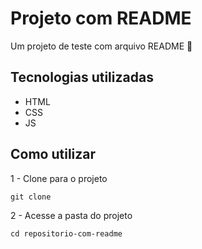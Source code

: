 # Projeto com README
Um projeto de teste com arquivo README 🚀

## Tecnologias utilizadas
- HTML
- CSS
- JS

## Como utilizar

1 - Clone para o projeto
```
git clone
```
2 - Acesse a pasta do projeto
```
cd repositorio-com-readme
```

